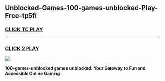 
## Unblocked-Games-100-games-unblocked-Play-Free-tp5fi
<h3>
<a href="https://premium76.site?title=100-games-unblocked&ref=22A">CLICK TO PLAY</a></h3>
<hr>

<h3>
<a href="https://premium76.site?title=100-games-unblocked&ref=22A">CLICK 2 PLAY</a>
  
</h3>

<a href="https://premium76.site?title=100-games-unblocked&ref=22A"><img src="https://clearcache.store/games.png"></a>


**100-games-unblocked games unblocked: Your Gateway to Fun and Accessible Online Gaming**
